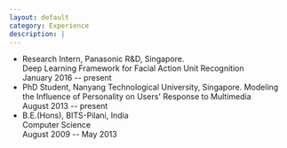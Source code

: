 ```yaml
---
layout: default
category: Experience
description: |
---
```


* Research Intern, Panasonic R&D, Singapore.   
Deep Learning Framework for Facial Action Unit Recognition   
January 2016 -- present   
* PhD Student, Nanyang Technological University, Singapore.
Modeling the Influence of Personality on Users' Response to Multimedia  
August 2013 -- present  
* B.E.(Hons), BITS-Pilani, India   
Computer Science   
August 2009 -- May 2013
